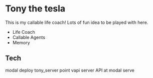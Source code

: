 # Tony the tesla

This is my callable life coach! Lots of fun idea to be played with here.

* Life Coach
* Callable Agents
* Memory


## Tech

modal deploy tony_server
point vapi server API at modal serve

